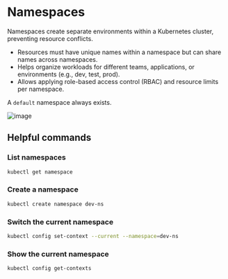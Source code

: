 # Namespaces
Namespaces create separate environments within a Kubernetes cluster, preventing resource conflicts.

- Resources must have unique names within a namespace but can share names across namespaces.
- Helps organize workloads for different teams, applications, or environments (e.g., dev, test, prod).
- Allows applying role-based access control (RBAC) and resource limits per namespace.

A `default` namespace always exists.

![image](https://github.com/user-attachments/assets/19c5ca85-5cff-455b-91e2-fe5f19b2e156)

## Helpful commands

### List namespaces
```bash
kubectl get namespace
```

### Create a namespace
```bash
kubectl create namespace dev-ns
```

### Switch the current namespace
```bash
kubectl config set-context --current --namespace=dev-ns
```

### Show the current namespace
```bash
kubectl config get-contexts
```
